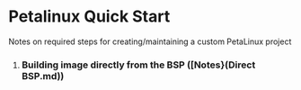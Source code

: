 # Petalinux Quick Start
Notes on required steps for creating/maintaining a custom PetaLinux project

1. ### Building image directly from the BSP ([Notes}(Direct BSP.md))






